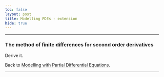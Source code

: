 ```yaml
---
toc: false
layout: post
title: Modelling PDEs - extension
hide: true
---
```


---

### The method of finite differences for second order derivatives

Derive it.

Back to [Modelling with Partial Differential Equations](https://nu-cem.github.io/CompPhys/2021/08/02/PDEs.html).

---